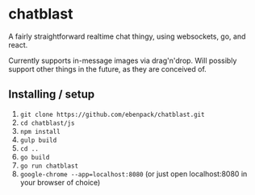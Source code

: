 # chatblast

A fairly straightforward realtime chat thingy, using websockets, go, and react.

Currently supports in-message images via drag'n'drop. Will possibly support other things in the future, as they are conceived of.

## Installing / setup


1. `git clone https://github.com/ebenpack/chatblast.git`
2. `cd chatblast/js`
3. `npm install`
4. `gulp build`
5. `cd ..`
6. `go build`
7. `go run chatblast`
8. `google-chrome --app=localhost:8080` (or just open localhost:8080 in your browser of choice)
